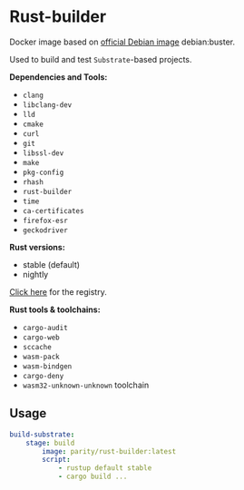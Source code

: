 # Rust-builder

Docker image based on [official Debian image](https://hub.docker.com/_/debian) debian:buster.

Used to build and test `Substrate`-based projects.

**Dependencies and Tools:**

- `clang`
- `libclang-dev`
- `lld`
- `cmake`
- `curl`
- `git`
- `libssl-dev`
- `make`
- `pkg-config`
- `rhash`
- `rust-builder`
- `time`
- `ca-certificates`
- `firefox-esr`
- `geckodriver`

**Rust versions:**

- stable (default)
- nightly

[Click here](https://hub.docker.com/repository/docker/parity/rust-builder) for the registry.

**Rust tools & toolchains:**

- `cargo-audit`
- `cargo-web`
- `sccache`
- `wasm-pack`
- `wasm-bindgen`
- `cargo-deny`
- `wasm32-unknown-unknown` toolchain

## Usage

```yaml
build-substrate:
    stage: build
        image: parity/rust-builder:latest
        script:
            - rustup default stable
            - cargo build ...
```
